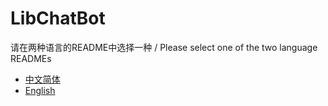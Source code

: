 # LibChatBot

请在两种语言的README中选择一种 / Please select one of the two language READMEs

- [中文简体](README_zh.md)
- [English](README_en.md)
